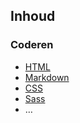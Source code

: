 Inhoud
------

### Coderen

 - [HTML](http://www.w3.org/html/)
 - [Markdown](https://daringfireball.net/projects/markdown/)
 - [CSS](http://www.w3.org/css/) 
 - [Sass](http://sass-lang.com)
 - …